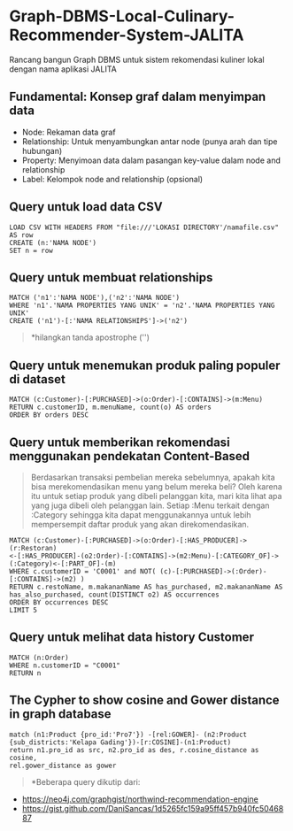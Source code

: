 # Graph-DBMS-Local-Culinary-Recommender-System-JALITA
Rancang bangun Graph DBMS untuk sistem rekomendasi kuliner lokal dengan nama aplikasi JALITA

## Fundamental: Konsep graf dalam menyimpan data

- Node: Rekaman data graf
- Relationship: Untuk menyambungkan antar node (punya arah dan tipe hubungan)
- Property: Menyimoan data dalam pasangan key-value dalam node and relationship
- Label: Kelompok node and relationship (opsional)

## Query untuk load data CSV
```
LOAD CSV WITH HEADERS FROM "file:///'LOKASI DIRECTORY'/namafile.csv" AS row
CREATE (n:'NAMA NODE')
SET n = row
```

## Query untuk membuat relationships
```
MATCH ('n1':'NAMA NODE'),('n2':'NAMA NODE')
WHERE 'n1'.'NAMA PROPERTIES YANG UNIK' = 'n2'.'NAMA PROPERTIES YANG UNIK'
CREATE ('n1')-[:'NAMA RELATIONSHIPS']->('n2')
```
> *hilangkan tanda apostrophe ('')

## Query untuk menemukan produk paling populer di dataset
```
MATCH (c:Customer)-[:PURCHASED]->(o:Order)-[:CONTAINS]->(m:Menu)
RETURN c.customerID, m.menuName, count(o) AS orders
ORDER BY orders DESC
```

## Query untuk memberikan rekomendasi menggunakan pendekatan Content-Based
> Berdasarkan transaksi pembelian mereka sebelumnya, apakah kita bisa merekomendasikan menu yang belum mereka beli? Oleh karena itu untuk setiap produk yang dibeli pelanggan kita, mari kita lihat apa yang juga dibeli oleh pelanggan lain. Setiap :Menu terkait dengan :Category sehingga kita dapat menggunakannya untuk lebih mempersempit daftar produk yang akan direkomendasikan.

```
MATCH (c:Customer)-[:PURCHASED]->(o:Order)-[:HAS_PRODUCER]->(r:Restoran)
<-[:HAS_PRODUCER]-(o2:Order)-[:CONTAINS]->(m2:Menu)-[:CATEGORY_OF]->(:Category)<-[:PART_OF]-(m)
WHERE c.customerID = 'C0001' and NOT( (c)-[:PURCHASED]->(:Order)-[:CONTAINS]->(m2) )
RETURN c.restoName, m.makananName AS has_purchased, m2.makananName AS has_also_purchased, count(DISTINCT o2) AS occurrences
ORDER BY occurrences DESC
LIMIT 5
```

## Query untuk melihat data history Customer
```
MATCH (n:Order) 
WHERE n.customerID = "C0001" 
RETURN n
```

## The Cypher to show cosine and Gower distance in graph database
```
match (n1:Product {pro_id:'Pro7'}) -[rel:GOWER]- (n2:Product 
{sub_districts:'Kelapa Gading'})-[r:COSINE]-(n1:Product)
return n1.pro_id as src, n2.pro_id as des, r.cosine_distance as cosine, 
rel.gower_distance as gower
```

> *Beberapa query dikutip dari: 
- https://neo4j.com/graphgist/northwind-recommendation-engine
- https://gist.github.com/DaniSancas/1d5265fc159a95ff457b940fc5046887
